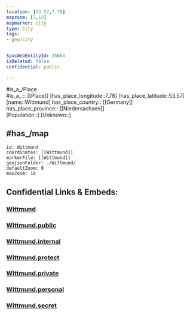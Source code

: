 ```yaml
---
location: [53.57,7.78] 
mapzoom: [7,12] 
mapmarker: city 
type: City
tags:
- geo/City


SpocWebEntityId: 35664
isDeleted: false
confidential: public

---
```

#is_a_/Place  
#is_a_ :: [[Place]] 
[has_place_longitude::7.78] 
[has_place_latitude::53.57] 
[name::Wittmund] 
has_place_country:: [[Germany]]  
has_place_province:: [[Niedersachsen]]  
[Population::] 
[Unknown::] 

## #has_/map 

```leaflet
id: Wittmund
coordinates: [[Wittmund]] 
markerFile: [[Wittmund]] 
geojsonFolder: ./Wittmund/
defaultZoom: 9 
maxZoom: 18
```


## Confidential Links & Embeds: 

### [Wittmund](/_Standards/Earth/Continent/Europe/Europe~Central/Germany/Germany~West/Niedersachsen/counties~Niedersachsen/Wittmund.md) 

### [Wittmund.public](/_public/Earth/Continent/Europe/Europe~Central/Germany/Germany~West/Niedersachsen/counties~Niedersachsen/Wittmund.public.md) 

### [Wittmund.internal](/_internal/Earth/Continent/Europe/Europe~Central/Germany/Germany~West/Niedersachsen/counties~Niedersachsen/Wittmund.internal.md) 

### [Wittmund.protect](/_protect/Earth/Continent/Europe/Europe~Central/Germany/Germany~West/Niedersachsen/counties~Niedersachsen/Wittmund.protect.md) 

### [Wittmund.private](/_private/Earth/Continent/Europe/Europe~Central/Germany/Germany~West/Niedersachsen/counties~Niedersachsen/Wittmund.private.md) 

### [Wittmund.personal](/_personal/Earth/Continent/Europe/Europe~Central/Germany/Germany~West/Niedersachsen/counties~Niedersachsen/Wittmund.personal.md) 

### [Wittmund.secret](/_secret/Earth/Continent/Europe/Europe~Central/Germany/Germany~West/Niedersachsen/counties~Niedersachsen/Wittmund.secret.md)

